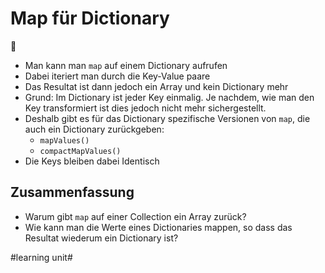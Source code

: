 # Map für Dictionary
📕
- Man kann man `map` auf einem Dictionary aufrufen
- Dabei iteriert man durch die Key-Value paare
- Das Resultat ist dann jedoch ein Array und kein Dictionary mehr
- Grund: Im Dictionary ist jeder Key einmalig. Je nachdem, wie man den Key transformiert ist dies jedoch nicht mehr sichergestellt.
- Deshalb gibt es für das Dictionary spezifische Versionen von `map`, die auch ein Dictionary zurückgeben:
	- `mapValues()`
	- `compactMapValues()`
- Die Keys bleiben dabei Identisch

## Zusammenfassung
- Warum gibt `map` auf einer Collection ein Array zurück?
- Wie kann man die Werte eines Dictionaries mappen, so dass das Resultat wiederum ein Dictionary ist?


#learning unit#